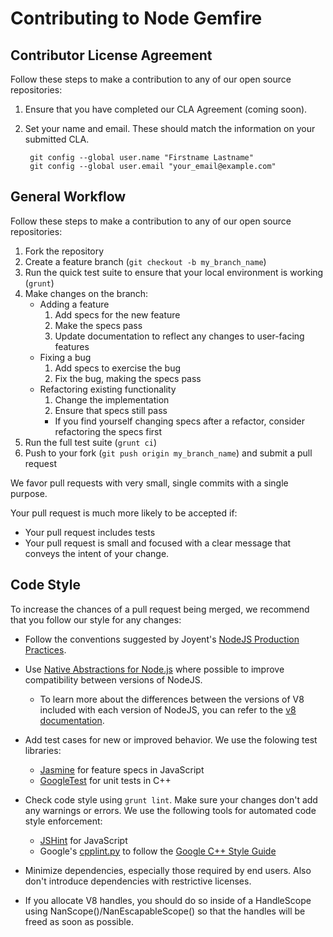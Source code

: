# Contributing to Node Gemfire

## Contributor License Agreement

Follow these steps to make a contribution to any of our open source repositories:

1. Ensure that you have completed our CLA Agreement (coming soon).
1. Set your name and email. These should match the information on your submitted CLA.

        git config --global user.name "Firstname Lastname"
        git config --global user.email "your_email@example.com"

## General Workflow

Follow these steps to make a contribution to any of our open source repositories:

1. Fork the repository
1. Create a feature branch (`git checkout -b my_branch_name`)
1. Run the quick test suite to ensure that your local environment is working (`grunt`)
1. Make changes on the branch:
    * Adding a feature
      1. Add specs for the new feature
      1. Make the specs pass
      1. Update documentation to reflect any changes to user-facing features
    * Fixing a bug
      1. Add specs to exercise the bug
      1. Fix the bug, making the specs pass
    * Refactoring existing functionality
      1. Change the implementation
      1. Ensure that specs still pass
        * If you find yourself changing specs after a refactor, consider
          refactoring the specs first
1. Run the full test suite (`grunt ci`)
1. Push to your fork (`git push origin my_branch_name`) and submit a pull request

We favor pull requests with very small, single commits with a single purpose.

Your pull request is much more likely to be accepted if:

* Your pull request includes tests
* Your pull request is small and focused with a clear message that conveys the intent of your change.

## Code Style

To increase the chances of a pull request being merged, we recommend that you follow our style for any changes:

* Follow the conventions suggested by Joyent's [NodeJS Production Practices](https://www.joyent.com/developers/node/design).

* Use [Native Abstractions for Node.js](https://github.com/rvagg/nan) where possible to improve compatibility between versions of NodeJS.

  * To learn more about the differences between the versions of V8 included with each version of NodeJS, you can refer to the [v8 documentation](https://v8docs.nodesource.com/).

* Add test cases for new or improved behavior. We use the folowing test libraries:
  * [Jasmine](https://github.com/pivotal/jasmine) for feature specs in JavaScript
  * [GoogleTest](https://code.google.com/p/googletest/) for unit tests in C++

* Check code style using `grunt lint`. Make sure your changes don't add any warnings or errors. We use the following tools for automated code style enforcement:
  * [JSHint](http://www.jshint.com/) for JavaScript
  * Google's [cpplint.py](http://google-styleguide.googlecode.com/svn/trunk/cpplint/cpplint.py) to follow the [Google C++ Style Guide](http://google-styleguide.googlecode.com/svn/trunk/cppguide.html)

* Minimize dependencies, especially those required by end users. Also don't introduce dependencies with restrictive licenses.

* If you allocate V8 handles, you should do so inside of a HandleScope using NanScope()/NanEscapableScope() so that the handles will be freed as soon as possible.
